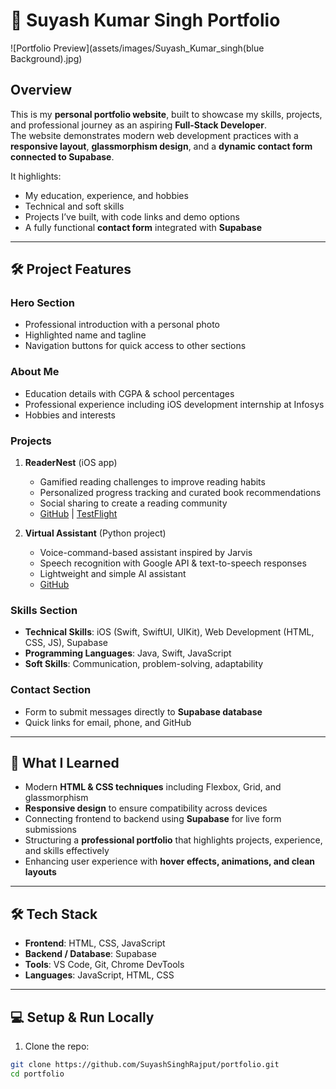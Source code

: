 # 🌟 Suyash Kumar Singh Portfolio

![Portfolio Preview](assets/images/Suyash_Kumar_singh(blue Background).jpg)

## Overview
This is my **personal portfolio website**, built to showcase my skills, projects, and professional journey as an aspiring **Full-Stack Developer**.  
The website demonstrates modern web development practices with a **responsive layout**, **glassmorphism design**, and a **dynamic contact form connected to Supabase**.

It highlights:
- My education, experience, and hobbies  
- Technical and soft skills  
- Projects I’ve built, with code links and demo options  
- A fully functional **contact form** integrated with **Supabase**  

---

## 🛠 Project Features

### Hero Section
- Professional introduction with a personal photo
- Highlighted name and tagline  
- Navigation buttons for quick access to other sections  

### About Me
- Education details with CGPA & school percentages  
- Professional experience including iOS development internship at Infosys  
- Hobbies and interests  

### Projects
1. **ReaderNest** (iOS app)  
   - Gamified reading challenges to improve reading habits  
   - Personalized progress tracking and curated book recommendations  
   - Social sharing to create a reading community  
   - [GitHub](https://github.com/SuyashSinghRajput) | [TestFlight](https://github.com/SuyashSinghRajput)

2. **Virtual Assistant** (Python project)  
   - Voice-command-based assistant inspired by Jarvis  
   - Speech recognition with Google API & text-to-speech responses  
   - Lightweight and simple AI assistant  
   - [GitHub](https://github.com/SuyashSinghRajput/VoiceAssistant.git)  

### Skills Section
- **Technical Skills**: iOS (Swift, SwiftUI, UIKit), Web Development (HTML, CSS, JS), Supabase  
- **Programming Languages**: Java, Swift, JavaScript  
- **Soft Skills**: Communication, problem-solving, adaptability  

### Contact Section
- Form to submit messages directly to **Supabase database**  
- Quick links for email, phone, and GitHub  

---

## 🚀 What I Learned
- Modern **HTML & CSS techniques** including Flexbox, Grid, and glassmorphism  
- **Responsive design** to ensure compatibility across devices  
- Connecting frontend to backend using **Supabase** for live form submissions  
- Structuring a **professional portfolio** that highlights projects, experience, and skills effectively  
- Enhancing user experience with **hover effects, animations, and clean layouts**  

---

## 🛠 Tech Stack
- **Frontend**: HTML, CSS, JavaScript  
- **Backend / Database**: Supabase  
- **Tools**: VS Code, Git, Chrome DevTools  
- **Languages**: JavaScript, HTML, CSS  

---

## 💻 Setup & Run Locally
1. Clone the repo:

```bash
git clone https://github.com/SuyashSinghRajput/portfolio.git
cd portfolio
